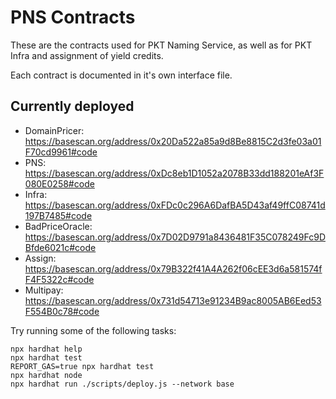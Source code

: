 # PNS Contracts

These are the contracts used for PKT Naming Service, as well as for PKT Infra and assignment of yield credits.

Each contract is documented in it's own interface file.

## Currently deployed
* DomainPricer: https://basescan.org/address/0x20Da522a85a9d8Be8815C2d3fe03a01F70cd9961#code
* PNS: https://basescan.org/address/0xDc8eb1D1052a2078B33dd188201eAf3F080E0258#code
* Infra: https://basescan.org/address/0xFDc0c296A6DafBA5D43af49ffC08741d197B7485#code
* BadPriceOracle: https://basescan.org/address/0x7D02D9791a8436481F35C078249Fc9DBfde6021c#code
* Assign: https://basescan.org/address/0x79B322f41A4A262f06cEE3d6a581574fF4F5322c#code
* Multipay: https://basescan.org/address/0x731d54713e91234B9ac8005AB6Eed53F554B0c78#code

Try running some of the following tasks:

```shell
npx hardhat help
npx hardhat test
REPORT_GAS=true npx hardhat test
npx hardhat node
npx hardhat run ./scripts/deploy.js --network base
```

